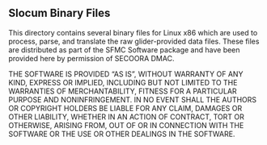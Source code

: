 Slocum Binary Files
-------------------

This directory contains several binary files for Linux x86 which are used to
process, parse, and translate the raw glider-provided data files. These files
are distributed as part of the SFMC Software package and have been provided
here by permission of SECOORA DMAC.

THE SOFTWARE IS PROVIDED “AS IS”, WITHOUT WARRANTY OF ANY KIND, EXPRESS OR
IMPLIED, INCLUDING BUT NOT LIMITED TO THE WARRANTIES OF MERCHANTABILITY,
FITNESS FOR A PARTICULAR PURPOSE AND NONINFRINGEMENT. IN NO EVENT SHALL THE
AUTHORS OR COPYRIGHT HOLDERS BE LIABLE FOR ANY CLAIM, DAMAGES OR OTHER
LIABILITY, WHETHER IN AN ACTION OF CONTRACT, TORT OR OTHERWISE, ARISING FROM,
OUT OF OR IN CONNECTION WITH THE SOFTWARE OR THE USE OR OTHER DEALINGS IN THE
SOFTWARE.
